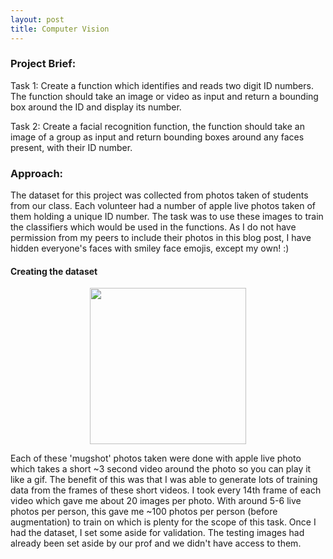 ```yaml
---
layout: post
title: Computer Vision
---
```


### Project Brief:
Task 1: Create a function which identifies and reads two digit ID numbers. The function should take an image or video as input and return a bounding box around the ID and display its number.

Task 2: Create a facial recognition function, the function should take an image of a group as input and return bounding boxes around any faces present, with their ID number.

### Approach: 

The dataset for this project was collected from photos taken of students from our class. Each volunteer had a number of apple live photos taken of them holding a unique ID number. The task was to use these images to train the classifiers which would be used in the functions. As I do not have permission from my peers to include their photos in this blog post, I have hidden everyone's faces with smiley face emojis, except my own! :)

#### Creating the dataset

<center><img src="https://artificiallyintelligent.ml/images/RM.png" width="250"></center>

Each of these 'mugshot' photos taken were done with apple live photo which takes a short ~3 second video around the photo so you can play it like a gif. The benefit of this was that I was able to generate lots of training data from the frames of these short videos. I took every 14th frame of each video which gave me about 20 images per photo. With around 5-6 live photos per person, this gave me ~100 photos per person (before augmentation) to train on which is plenty for the scope of this task. Once I had the dataset, I set some aside for validation. The testing images had already been set aside by our prof and we didn't have access to them.
